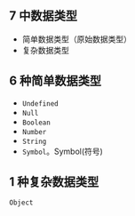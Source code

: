 ## 7 中数据类型

+ 简单数据类型（原始数据类型）
+ 复杂数据类型



## 6 种简单数据类型

+ `Undefined`
+ `Null`
+ `Boolean`
+ `Number`
+ `String `
+ `Symbol`。Symbol(符号)



## 1 种复杂数据类型

`Object`